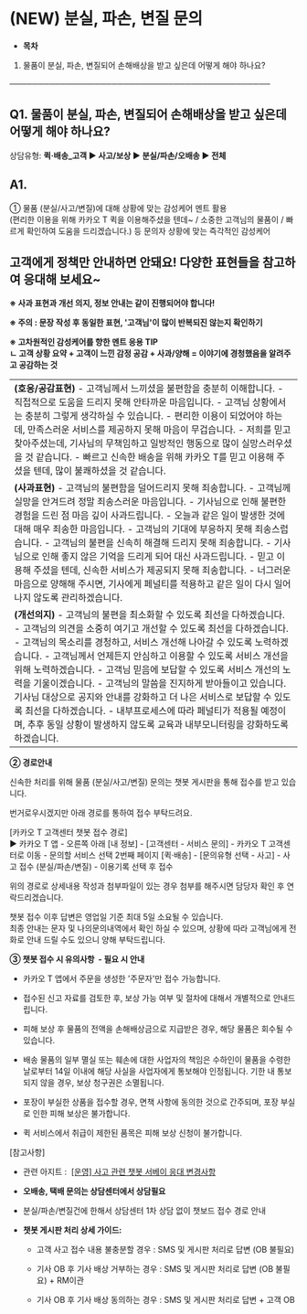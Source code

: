 # (NEW) 분실, 파손, 변질 문의

* **목차**

1. 물품이 분실, 파손, 변질되어 손해배상을 받고 싶은데 어떻게 해야 하나요?

──────────────────────────────────────────────

**Q1. 물품이 분실, 파손, 변질되어 손해배상을 받고 싶은데 어떻게 해야 하나요?**
-------------------------------------------------

상담유형: **퀵·배송\_고객 ▶ 사고/보상 ▶ 분실/파손/오배송 ▶ 전체**

**A1.**
-------

① 물품 (분실/사고/변질)에 대해 상황에 맞는 감성케어 멘트 활용  
(편리한 이용을 위해 카카오 T 퀵을 이용해주셨을 텐데~ / 소중한 고객님의 물품이 / 빠르게 확인하여 도움을 드리겠습니다.) 등 문의자 상황에 맞는 즉각적인 감성케어

**고객에게 정책만 안내하면 안돼요! 다양한 표현들을 참고하여 응대해 보세요~**
---------------------------------------------

**※ 사과 표현과 개선 의지, 정보 안내는 같이 진행되어야 합니다!**

**※ 주의 : 문장 작성 후 동일한 표현, '고객님'이 많이 반복되진 않는지 확인하기**

**※ 고차원적인 감성케어를 향한 멘트 응용 TIP  
ㄴ 고객 상황 요약 + 고객이 느낀 감정 공감 + 사과/양해 = 이야기에 경청했음을 알려주고 공감하는 것**

|  |
| --- |
| **(호응/공감표현)**  - 고객님께서 느끼셨을 불편함을 충분히 이해합니다. - 직접적으로 도움을 드리지 못해 안타까운 마음입니다. - 고객님 상황에서는 충분히 그렇게 생각하실 수 있습니다. - 편리한 이용이 되었어야 하는데, 만족스러운 서비스를 제공하지 못해 마음이 무겁습니다. - 저희를 믿고 찾아주셨는데, 기사님의 무책임하고 일방적인 행동으로 많이 실망스러우셨을 것 같습니다. - 빠르고 신속한 배송을 위해 카카오 T를 믿고 이용해 주셨을 텐데, 많이 불쾌하셨을 것 같습니다. |
| **(사과표현)** - 고객님의 불편함을 덜어드리지 못해 죄송합니다. - 고객님께 실망을 안겨드려 정말 죄송스러운 마음입니다. - 기사님으로 인해 불편한 경험을 드린 점 마음 깊이 사과드립니다. - 오늘과 같은 일이 발생한 것에 대해 매우 죄송한 마음입니다. - 고객님의 기대에 부응하지 못해 죄송스럽습니다. - 고객님의 불편을 신속히 해결해 드리지 못해 죄송합니다. - 기사님으로 인해 좋지 않은 기억을 드리게 되어 대신 사과드립니다. - 믿고 이용해 주셨을 텐데, 신속한 서비스가 제공되지 못해 죄송합니다. - 너그러운 마음으로 양해해 주시면, 기사에게 페널티를 적용하고 같은 일이 다시 일어나지 않도록 관리하겠습니다. |
| **(개선의지)**  - 고객님의 불편을 최소화할 수 있도록 최선을 다하겠습니다. - 고객님의 의견을 소중히 여기고 개선할 수 있도록 최선을 다하겠습니다. - 고객님의 목소리를 경청하고, 서비스 개선해 나아갈 수 있도록 노력하겠습니다. - 고객님께서 언제든지 안심하고 이용할 수 있도록 서비스 개선을 위해 노력하겠습니다. - 고객님 믿음에 보답할 수 있도록 서비스 개선의 노력을 기울이겠습니다. - 고객님의 말씀을 진지하게 받아들이고 있습니다. 기사님 대상으로 공지와 안내를 강화하고 더 나은 서비스로 보답할 수 있도록 최선을 다하겠습니다. - 내부프로세스에 따라 페널티가 적용될 예정이며, 추후 동일 상황이 발생하지 않도록 교육과 내부모니터링을 강화하도록 하겠습니다. |

**② 경로안내**

신속한 처리를 위해 물품 (분실/사고/변질) 문의는 챗봇 게시판을 통해 접수를 받고 있습니다.

번거로우시겠지만 아래 경로를 통하여 접수 부탁드려요.

[카카오 T 고객센터 챗봇 접수 경로]  
▶ 카카오 T 앱 - 오른쪽 아래 [내 정보] - [고객센터 - 서비스 문의] - 카카오 T 고객센터로 이동 - 문의할 서비스 선택 2번째 페이지 [퀵·배송] - [문의유형 선택 - 사고] - 사고 접수 (분실/파손/변질) - 이용기록 선택 후 접수

위의 경로로 상세내용 작성과 첨부파일이 있는 경우 첨부를 해주시면 담당자 확인 후 연락드리겠습니다.

챗봇 접수 이후 답변은 영업일 기준 최대 5일 소요될 수 있습니다.   
최종 안내는 문자 및 나의문의내역에서 확인 하실 수 있으며, 상황에 따라 고객님에게 전화로 안내 드릴 수도 있으니 양해 부탁드립니다.

**③ 챗봇 접수 시 유의사항  - 필요 시 안내**

- 카카오 T 앱에서 주문을 생성한 '주문자'만 접수 가능합니다.

- 접수된 신고 자료를 검토한 후, 보상 가능 여부 및 절차에 대해서 개별적으로 안내드립니다.

- 피해 보상 후 물품의 전액을 손해배상금으로 지급받은 경우, 해당 물품은 회수될 수 있습니다.

- 배송 물품의 일부 멸실 또는 훼손에 대한 사업자의 책임은 수하인이 물품을 수령한 날로부터 14일 이내에 해당 사실을 사업자에게 통보해야 인정됩니다. 기한 내 통보되지 않을 경우, 보상 청구권은 소멸됩니다.

- 포장이 부실한 상품을 접수할 경우, 면책 사항에 동의한 것으로 간주되며, 포장 부실로 인한 피해 보상은 불가합니다.

- 퀵 서비스에서 취급이 제한된 품목은 피해 보상 신청이 불가합니다.

[참고사항]

* 관련 아지트 :  [[운영] 사고 관련 챗봇 서베이 응대 변경사항](https://ext.agit.in/g/300050585/wall/425207762)
* **오배송, 택배 문의는 상담센터에서 상담필요**
* 분실/파손/변질건에 한해서 상담센터 1차 상담 없이 챗보드 접수 경로 안내
* **챗봇 게시판 처리 상세 가이드:**

  - 고객 사고 접수 내용 불충분할 경우 : SMS 및 게시판 처리로 답변 (OB 불필요)

  - 기사 OB 후 기사 배상 거부하는 경우 : SMS 및 게시판 처리로 답변 (OB 불필요) + RM이관

  - 기사 OB 후 기사 배상 동의하는 경우 : SMS 및 게시판 처리로 답변 + 고객 OB